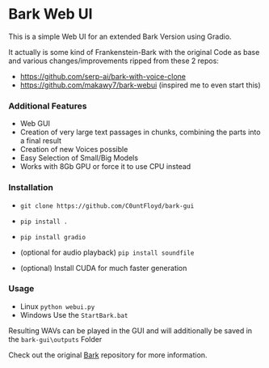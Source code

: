 # Bark Web UI

This is a simple Web UI for an extended Bark Version using Gradio.

It actually is some kind of Frankenstein-Bark with the
original Code as base and various changes/improvements ripped from
these 2 repos:
- https://github.com/serp-ai/bark-with-voice-clone
- https://github.com/makawy7/bark-webui (inspired me to even start this)


### Additional Features

- Web GUI
- Creation of very large text passages in chunks, combining the parts into a final result
- Creation of new Voices possible
- Easy Selection of Small/Big Models
- Works with 8Gb GPU or force it to use CPU instead

### Installation

- `git clone https://github.com/C0untFloyd/bark-gui`
- `pip install .`
- `pip install gradio`

- (optional for audio playback) `pip install soundfile` 
- (optional) Install CUDA for much faster generation 


### Usage

- Linux `python webui.py`
- Windows Use the `StartBark.bat`

Resulting WAVs can be played in the GUI and will additionally be saved
in the `bark-gui\outputs` Folder

Check out the original [Bark](https://github.com/suno-ai/bark) repository for more information.
